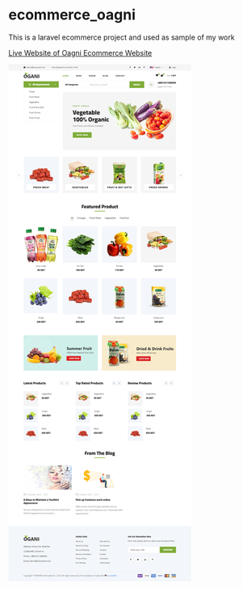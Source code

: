 # ecommerce_oagni
This is a laravel ecommerce project and used as sample of my work

<a href="https://ecommerce.rana.meranaint.com">Live Website of Oagni Ecommerce Website</a>


![Screenshot](image/screenshot.png)
